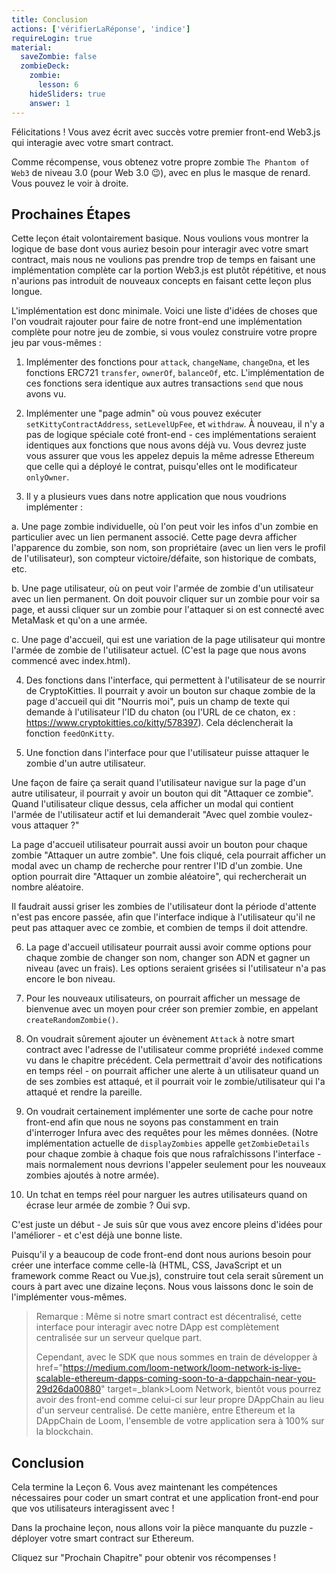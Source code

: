 ```yaml
---
title: Conclusion
actions: ['vérifierLaRéponse', 'indice']
requireLogin: true
material:
  saveZombie: false
  zombieDeck:
    zombie:
      lesson: 6
    hideSliders: true
    answer: 1
---
```


Félicitations ! Vous avez écrit avec succès votre premier front-end Web3.js qui interagie avec votre smart contract.

Comme récompense, vous obtenez votre propre zombie `The Phantom of Web3` de niveau 3.0 (pour Web 3.0 😉), avec en plus le masque de renard. Vous pouvez le voir à droite.

## Prochaines Étapes

Cette leçon était volontairement basique. Nous voulions vous montrer la logique de base dont vous auriez besoin pour interagir avec votre smart contract, mais nous ne voulions pas prendre trop de temps en faisant une implémentation complète car la portion Web3.js est plutôt répétitive, et nous n'aurions pas introduit de nouveaux concepts en faisant cette leçon plus longue.

L'implémentation est donc minimale. Voici une liste d'idées de choses que l'on voudrait rajouter pour faire de notre front-end une implémentation complète pour notre jeu de zombie, si vous voulez construire votre propre jeu par vous-mêmes :

1. Implémenter des fonctions pour `attack`, `changeName`, `changeDna`, et les fonctions ERC721 `transfer`, `ownerOf`, `balanceOf`, etc. L'implémentation de ces fonctions sera identique aux autres transactions `send` que nous avons vu.

2. Implémenter une "page admin" où vous pouvez exécuter `setKittyContractAddress`, `setLevelUpFee`, et `withdraw`. À nouveau, il n'y a pas de logique spéciale coté front-end - ces implémentations seraient identiques aux fonctions que nous avons déjà vu. Vous devrez juste vous assurer que vous les appelez depuis la même adresse Ethereum que celle qui a déployé le contrat, puisqu'elles ont le modificateur `onlyOwner`.

3. Il y a plusieurs vues dans notre application que nous voudrions implémenter :

  a. Une page zombie individuelle, où l'on peut voir les infos d'un zombie en particulier avec un lien permanent associé. Cette page devra afficher l'apparence du zombie, son nom, son propriétaire (avec un lien vers le profil de l'utilisateur), son compteur victoire/défaite, son historique de combats, etc.

  b. Une page utilisateur, où on peut voir l'armée de zombie d'un utilisateur avec un lien permanent. On doit pouvoir cliquer sur un zombie pour voir sa page, et aussi cliquer sur un zombie pour l'attaquer si on est connecté avec MetaMask et qu'on a une armée.

  c. Une page d'accueil, qui est une variation de la page utilisateur qui montre l'armée de zombie de l'utilisateur actuel. (C'est la page que nous avons commencé avec index.html).

4. Des fonctions dans l'interface, qui permettent à l'utilisateur de se nourrir de CryptoKitties. Il pourrait y avoir un bouton sur chaque zombie de la page d'accueil qui dit "Nourris moi", puis un champ de texte qui demande à l'utilisateur l'ID du chaton (ou l'URL de ce chaton, ex : <a href="https://www.cryptokitties.co/kitty/578397" target=_blank>https://www.cryptokitties.co/kitty/578397</a>). Cela déclencherait la fonction `feedOnKitty`.

5. Une fonction dans l'interface pour que l'utilisateur puisse attaquer le zombie d'un autre utilisateur.

  Une façon de faire ça serait quand l'utilisateur navigue sur la page d'un autre utilisateur, il pourrait y avoir un bouton qui dit "Attaquer ce zombie". Quand l'utilisateur clique dessus, cela afficher un modal qui contient l'armée de l'utilisateur actif et lui demanderait "Avec quel zombie voulez-vous attaquer ?"

  La page d'accueil utilisateur pourrait aussi avoir un bouton pour chaque zombie "Attaquer un autre zombie". Une fois cliqué, cela pourrait afficher un modal avec un champ de recherche pour rentrer l'ID d'un zombie. Une option pourrait dire "Attaquer un zombie aléatoire", qui rechercherait un nombre aléatoire.

  Il faudrait aussi griser les zombies de l'utilisateur dont la période d'attente n'est pas encore passée, afin que l'interface indique à l'utilisateur qu'il ne peut pas attaquer avec ce zombie, et combien de temps il doit attendre.

6. La page d'accueil utilisateur pourrait aussi avoir comme options pour chaque zombie de changer son nom, changer son ADN et gagner un niveau (avec un frais). Les options seraient grisées si l'utilisateur n'a pas encore le bon niveau.

7. Pour les nouveaux utilisateurs, on pourrait afficher un message de bienvenue avec un moyen pour créer son premier zombie, en appelant `createRandomZombie()`.

8. On voudrait sûrement ajouter un évènement `Attack` à notre smart contract avec l'adresse de l'utilisateur comme propriété `indexed` comme vu dans le chapitre précédent. Cela permettrait d'avoir des notifications en temps réel - on pourrait afficher une alerte à un utilisateur quand un de ses zombies est attaqué, et il pourrait voir le zombie/utilisateur qui l'a attaqué et rendre la pareille.

9. On voudrait certainement implémenter une sorte de cache pour notre front-end afin que nous ne soyons pas constamment en train d'interroger Infura avec des requêtes pour les mêmes données. (Notre implémentation actuelle de `displayZombies` appelle `getZombieDetails` pour chaque zombie à chaque fois que nous rafraîchissons l'interface - mais normalement nous devrions l'appeler seulement pour les nouveaux zombies ajoutés à notre armée).


10. Un tchat en temps réel pour narguer les autres utilisateurs quand on écrase leur armée de zombie ? Oui svp.

C'est juste un début - Je suis sûr que vous avez encore pleins d'idées pour l'améliorer - et c'est déjà une bonne liste.

Puisqu'il y a beaucoup de code front-end dont nous aurions besoin pour créer une interface comme celle-là (HTML, CSS, JavaScript et un framework comme React ou Vue.js), construire tout cela serait sûrement un cours à part avec une dizaine leçons. Nous vous laissons donc le soin de l'implémenter vous-mêmes.

> Remarque : Même si notre smart contract est décentralisé, cette interface pour interagir avec notre DApp est complètement centralisée sur un serveur quelque part.
>
> Cependant, avec le SDK que nous sommes en train de développer à href="https://medium.com/loom-network/loom-network-is-live-scalable-ethereum-dapps-coming-soon-to-a-dappchain-near-you-29d26da00880" target=_blank>Loom Network</a>, bientôt vous pourrez avoir des front-end comme celui-ci sur leur propre DAppChain au lieu d'un serveur centralisé. De cette manière, entre Ethereum et la DAppChain de Loom, l'ensemble de votre application sera à 100% sur la blockchain.

## Conclusion

Cela termine la Leçon 6. Vous avez maintenant les compétences nécessaires pour coder un smart contrat et une application front-end pour que vos utilisateurs interagissent avec !

Dans la prochaine leçon, nous allons voir la pièce manquante du puzzle - déployer votre smart contract sur Ethereum.

Cliquez sur "Prochain Chapitre" pour obtenir vos récompenses !
